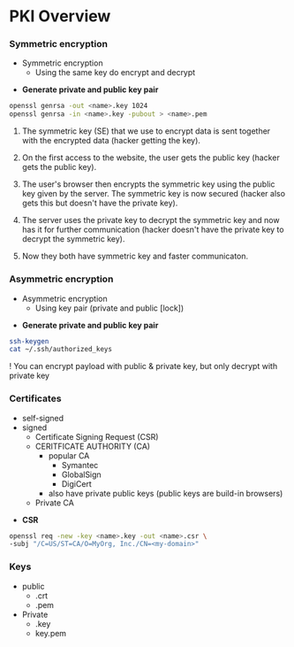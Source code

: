 # PKI Overview

### Symmetric encryption

* Symmetric encryption
    * Using the same key do encrypt and decrypt

- **Generate private and public key pair**
```bash
openssl genrsa -out <name>.key 1024
openssl genrsa -in <name>.key -pubout > <name>.pem
```

1. The symmetric key (SE) that we use to encrypt data is sent together with the encrypted data (hacker getting the key).

2. On the first access to the website, the user gets the public key (hacker gets the public key).

3. The user's browser then encrypts the symmetric key using the public key given by the server. The symmetric key is now secured (hacker also gets this but doesn't have the private key).

4. The server uses the private key to decrypt the symmetric key and now has it for further communication (hacker doesn't have the private key to decrypt the symmetric key).

5. Now they both have symmetric key and faster communicaton.

### Asymmetric encryption

* Asymmetric encryption
    * Using key pair (private and public [lock])

- **Generate private and public key pair**
```bash
ssh-keygen
cat ~/.ssh/authorized_keys
```

! You can encrypt payload with public & private key, but only decrypt with private key

### Certificates

* self-signed
* signed
    * Certificate Signing Request (CSR)
    * CERITFICATE AUTHORITY (CA)
        * popular CA
            * Symantec
            * GlobalSign
            * DigiCert
        * also have private public keys (public keys are build-in browsers)
    * Private CA

- **CSR**
```bash
openssl req -new -key <name>.key -out <name>.csr \
-subj "/C=US/ST=CA/O=MyOrg, Inc./CN=<my-domain>"
```

### Keys
* public
    * .crt
    * .pem
* Private
    * .key
    * key.pem
